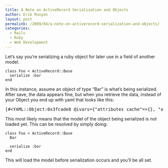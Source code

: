 ```yaml
---
title: A Note on ActiveRecord Serialization and Objects
author: Erik Runyon
layout: post
permalink: /2009/04/a-note-on-activerecord-serialization-and-objects/
categories:
  - Rails
  - Ruby
  - Web Development
---
```

Let’s say you’re serializing a ruby object for later use in a field of another model.

    class Foo < ActiveRecord::Base
      serialize :bar
    end
<!-- more -->
In this instance, assume an object of type “Bar” is what’s being serialized. After save, the data appears fine, but when you retrieve the data, instead of your Object you end up with yaml that looks like this:

<pre>[#&lt;YAML::Object:0x3fcade8 @ivars={"attributes_cache"=&gt;{}, "attributes"=&gt;{"updated_at"=&gt;"2008-11-04 19:33:05", "id"=&gt;"1", "message"=&gt;"Hello World!", "created_at"=&gt;"2008-11-04 19:33:05"}}, @class="Bar"&gt;</pre>

This most likely means that the model of the object being serialized is not loaded yet. This can be resolved by simply doing:

    class Foo < ActiveRecord::Base
      Bar
    
      serialize :bar
    end

This will load the model before serialization occurs and you’ll be all set.